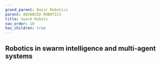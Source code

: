 ```yaml
---
grand_parent: Basic Robotics
parent: ADVANCED ROBOTICS
title: Swarm Robots
nav_order: 10
has_children: true
---
```


 Robotics in swarm intelligence and multi-agent systems
--------------------------------------------------------------------------------

